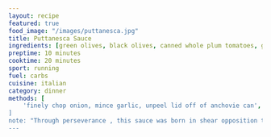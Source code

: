 ```yaml
---
layout: recipe
featured: true
food_image: "/images/puttanesca.jpg" 
title: Puttanesca Sauce
ingredients: [green olives, black olives, canned whole plum tomatoes, garlic, anchovies, canned artichokes*, onion, basil, capers]
preptime: 10 minutes
cooktime: 20 minutes
sport: running
fuel: carbs
cuisine: italian
category: dinner
methods: [
    'finely chop onion, mince garlic, unpeel lid off of anchovie can', 'in a saucepan, saute olive oil, anchovies, and garlic', add onion and a few basil stems, pulse roughly green and black olives in a food processor, 'add canned tomatoes to saute pan and let simmer for 5 minutes', add olives and artichokes if using','garnish with basil and capers, remove basil stems',
]
note: "Through perseverance , this sauce was born in shear opposition to olive haters "
---
```

